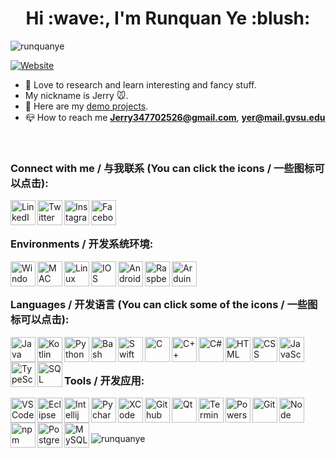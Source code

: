 <!--
 * @Author: mouseki Jerryyk8@gmail.com
 * @Date: 2023-08-21 22:32:22
 * @LastEditors: mouseki Jerryyk8@gmail.com
 * @LastEditTime: 2023-08-21 22:33:18
 * @FilePath: /Nginx/Users/runquanye/Documents/RunquanGit/RunquanYe/README.md
 * @Description: 这是默认设置,请设置`customMade`, 打开koroFileHeader查看配置 进行设置: https://github.com/OBKoro1/koro1FileHeader/wiki/%E9%85%8D%E7%BD%AE
-->
<h1 align="center">Hi :wave:, I'm Runquan Ye :blush:</h1>

<p> <img src="https://komarev.com/ghpvc/?username=runquanye&label=Profile%20views&color=0e75b6&style=flat" alt="runquanye"> </p>

[![Website](https://img.shields.io/website?label=RunquanYe.com&style=for-the-badge&url=https%3A%2F%2FRunquanYe.com)](https://RunquanYe.com)

- :seedling: Love to research and learn interesting and fancy stuff.
- My nickname is Jerry :mouse:.
- :open_file_folder: Here are my [demo projects](https://github.com/RunquanYe/DemoProjects).
- :mailbox_closed: How to reach me **Jerry347702526@gmail.com**,  **yer@mail.gvsu.edu**
<br />

### Connect with me / 与我联系 (You can click the icons / 一些图标可以点击):
[<img align="left" alt="LinkedIn" width="40px" src="https://img.icons8.com/fluent/48/000000/linkedin.png"/>][linkedin]
[<img align="left" alt="Twitter" width="40px" src="https://img.icons8.com/fluent/48/000000/twitter.png"/>][twitter]
[<img align="left" alt="Instagram" width="40px" src="https://img.icons8.com/fluent/48/000000/instagram-new.png"/>][instagram]
[<img align="left" alt="Facebook" width="40px" src="https://img.icons8.com/color/48/000000/facebook.png"/>][facebook]

<br />
<br />

### Environments / 开发系统环境:
<img align="left" alt="Windows" width="40px" src="https://img.icons8.com/fluent/48/000000/windows-10.png"/>
<img align="left" alt="MAC" width="40px" src="https://img.icons8.com/color/48/000000/mac-logo.png"/>
<img align="left" alt="Linux" width="40px" src="https://img.icons8.com/color/48/000000/linux.png"/>
<img align="left" alt="IOS" width="40px" src="https://img.icons8.com/color/50/000000/ios-logo.png"/>
<img align="left" alt="Android" width="40px" src="https://img.icons8.com/color/48/000000/android-os.png"/>
<img align="left" alt="RaspberryPi" width="40px" src="https://img.icons8.com/color/48/000000/raspberry-pi.png"/>
<img align="left" alt="Arduino" width="40px" src="https://img.icons8.com/fluent/48/000000/arduino.png"/>

<br />
<br />

### Languages / 开发语言 (You can click some of the icons / 一些图标可以点击):
[<img align="left" alt="Java" width="40px" src="https://img.icons8.com/nolan/64/java-coffee-cup-logo.png"/>][Java]
<img align="left" alt="Kotlin" width="40px" src="https://img.icons8.com/color/48/000000/kotlin.png"/>
[<img align="left" alt="Python" width="40px" src="https://img.icons8.com/color/48/000000/python--v1.png"/>][Python]
[<img align="left" alt="Bash" width="40px" src="https://img.icons8.com/color/48/null/bash.png"/>][Bash]
<img align="left" alt="Swift" width="40px" src="https://img.icons8.com/fluency/48/000000/swift.png"/>
[<img align="left" alt="C" width="40px" src="https://img.icons8.com/color/48/000000/c-programming.png"/>][C]
<img align="left" alt="C++" width="40px" src="https://img.icons8.com/color/48/000000/c-plus-plus-logo.png"/>
<img align="left" alt="C#" width="40px" src="https://img.icons8.com/color/48/000000/c-sharp-logo-2.png"/>
[<img align="left" alt="HTML" width="40px" src="https://img.icons8.com/color/48/000000/html-5--v1.png"/>][HTML]
[<img align="left" alt="CSS" width="40px" src="https://img.icons8.com/color/48/000000/css3.png"/>][HTML]
[<img align="left" alt="JavaScript" width="40px" src="https://img.icons8.com/color/48/000000/javascript--v1.png"/>][HTML]
[<img align="left" alt="TypeScript" width="40px" src="https://img.icons8.com/color/48/000000/typescript.png"/>][HTML]
[<img align="left" alt="SQL" width="40px" src="https://img.icons8.com/plasticine/100/000000/oracle-pl-sql--v3.png"/>][SQL]

<br />
<br />

### Tools / 开发应用:
<img align="left" alt="VS Code" width="40px" src="https://img.icons8.com/color/48/000000/visual-studio-code-2019.png"/>
<img align="left" alt="Eclipse" width="40px" src="https://img.icons8.com/officexs/40/000000/java-eclipse.png"/>
<img img align="left" alt="Intellij" width="40px" src="https://img.icons8.com/color/48/000000/intellij-idea.png"/>
<img img align="left" alt="Pycharm" width="40px" src="https://img.icons8.com/color/48/000000/pycharm.png"/>
<img img align="left" alt="XCode" width="40px"  src="https://img.icons8.com/color/48/000000/xcode.png"/>
<img img align="left" alt="Github" width="40px" src="https://img.icons8.com/material-outlined/48/000000/github.png"/>
<img img align="left" alt="Qt" width="40px" src="https://upload.wikimedia.org/wikipedia/commons/0/0b/Qt_logo_2016.svg" alt="qt" width="40" height="40"/>
<img img align="left" alt="Terminal" width="40px" src="https://img.icons8.com/color/40/000000/console.png"/>
<img img align="left" alt="Powershell" width="40px" src="https://img.icons8.com/color/48/000000/powershell.png"/>
<img align="left" alt="Git" width="40px" src="https://img.icons8.com/color/48/000000/git.png"/>
<img align="left" alt="Node" width="40px" src="https://img.icons8.com/color/48/000000/nodejs.png"/>
<img align="left" alt="npm" width="40px" src="https://img.icons8.com/color/48/000000/npm.png"/>
<img align="left" alt="Postgresql" width="40px" src="https://img.icons8.com/color/50/000000/postgreesql.png"/>
<img align="left" alt="MySQL" width="40px" src="https://img.icons8.com/fluency/48/000000/mysql-logo.png"/>

<br />
<br />


###

<p><img align="left" src="https://github-readme-stats.vercel.app/api/top-langs?username=runquanye&show_icons=true&locale=en&layout=compact" alt="runquanye" /></p>

<br />
<br />

[twitter]: https://twitter.com/Jerry_Ye_
[instagram]: https://www.instagram.com/jerry_ye_/
[linkedin]: https://www.linkedin.com/in/runquanye/
[facebook]: https://www.facebook.com/jerry.ye.777

[Java]: https://github.com/RunquanYe/Java
[Python]: https://github.com/RunquanYe/Python
[C]: https://github.com/RunquanYe/C
[HTML]: https://github.com/RunquanYe/HTML
[Bash]: https://github.com/RunquanYe/Bash
[SQL]: https://github.com/RunquanYe/PostgreSQL-SQL

